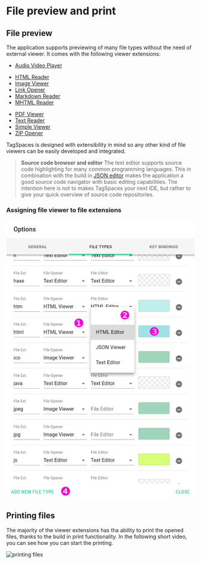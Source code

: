 # File preview and print

## File preview

The application supports previewing of many file types without the need of external viewer. It comes with the following viewer extensions:

* [Audio Video Player](extensions/viewerAudioVideo.html)
<!-- * [EPUB Reader](extensions/viewerEPUB.html)-->
* [HTML Reader](extensions/viewerHTML.html)
* [Image Viewer](extensions/viewerImage.html)
* [Link Opener](extensions/viewerURL.html)
* [Markdown Reader](extensions/viewerMD.html)
* [MHTML Reader](extensions/viewerMHTML.html)
<!--* [ODF Viewer](extensions/editorODF.html)-->
* [PDF Viewer](extensions/viewerPDF.html)
* [Text Reader](extensions/viewerText.html)
* [Simple Viewer](extensions/viewerBrowser.html)
* [ZIP Opener](extensions/viewerZIP.html)

TagSpaces is designed with extensibility in mind so any other kind of file viewers can be easily developed and integrated.

> **Source code browser and editor** The text editor supports source code highlighting for many common programming languages. This in combination with the build in [JSON editor](/extensions/editorJSON.html) makes the application a good source code navigator with basic editing capabilities. The intention here is not to makes TagSpaces your next IDE, but rather to give your quick overview of source code repositories.

### Assigning file viewer to file extensions

![settings tab file types](media/settings-tab-file-types.png)

<!-- ## Floating Action Button

At let lower right corner of the interface, you will find a **Floating Action Button** (or FAB), first introduced in Google's material design specification. The FAB you find TagSpaces slightly differs from he original material idea, inasmuch as it does not only allow a single action to be performed, but rather houses an overflow menu, which opens a contextually aware dialog. What the dialog offers depends on what is currently open, or what view the focus is on. The various menu options of the FAB overflow menu will be discussed in more detail, where relevant.
-->

## Printing files
The majority of the viewer extensions has tha ability to print the opened files, thanks to the build in print functionality. In the following short video, you can see how you can start the printing.

![printing files](media/printing.gif)
